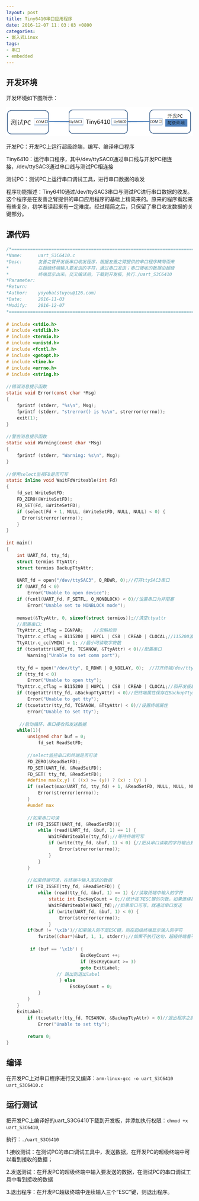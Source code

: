 ```yaml
---
layout: post
title: Tiny6410串口应用程序
date: 2016-12-07 11：03：03 +0800
categories:
- 嵌入式Linux
tags:
- 串口
- embedded
---
```


## 开发环境

开发环境如下图所示：

![](https://github.com/stuyou/stuyou.github.io/raw/master/_posts/image/uart_S3C6410.png)

开发PC：开发PC上运行超级终端，编写、编译串口程序

Tiny6410：运行串口程序，其中/dev/ttySAC0通过串口线与开发PC相连接，/dev/ttySAC3通过串口线与测试PC相连接

测试PC：测试PC上运行串口调试工具，进行串口数据的收发

程序功能描述：Tiny6410通过/dev/ttySAC3串口与测试PC进行串口数据的收发。这个程序是在友善之臂提供的串口应用程序的基础上精简来的。原来的程序看起来有些复杂，初学者读起来有一定难度。经过精简之后，只保留了串口收发数据的关键部分。

## 源代码

```c
/*==========================================================================
*Name:      uart_S3C6410.c
*Desc:      友善之臂开发板串口收发程序，根据友善之臂提供的串口程序精简而来
*           在超级终端输入要发送的字符，通过串口发送；串口接收的数据由超级
*           终端显示出来。交叉编译后，下载到开发板，执行./uart_S3C6410
*Parameter: 
*Return:    
*Author:    yoyoba(stuyou@126.com)
*Date:      2016-11-03
*Modify:    2016-12-07
*=========================================================================*/

# include <stdio.h>
# include <stdlib.h>
# include <termio.h>
# include <unistd.h>
# include <fcntl.h>
# include <getopt.h>
# include <time.h>
# include <errno.h>
# include <string.h>

//错误消息提示函数
static void Error(const char *Msg)
{
	fprintf (stderr, "%s\n", Msg);
	fprintf (stderr, "strerror() is %s\n", strerror(errno));
	exit(1);
}

//警告消息提示函数
static void Warning(const char *Msg)
{
	fprintf (stderr, "Warning: %s\n", Msg);
}

//使用select监视FD是否可写
static inline void WaitFdWriteable(int Fd)
{
	fd_set WriteSetFD;
	FD_ZERO(&WriteSetFD);
	FD_SET(Fd, &WriteSetFD);
	if (select(Fd + 1, NULL, &WriteSetFD, NULL, NULL) < 0) {
	  Error(strerror(errno));
	} 
}

int main()
{	
	int UART_fd, tty_fd;
	struct termios TtyAttr;
	struct termios BackupTtyAttr;
		
	UART_fd = open("/dev/ttySAC3", O_RDWR, 0);//打开ttySAC3串口
	if (UART_fd < 0)
	  	Error("Unable to open device");
	if (fcntl(UART_fd, F_SETFL, O_NONBLOCK) < 0)//设置串口为非阻塞
	    Error("Unable set to NONBLOCK mode");
         
	memset(&TtyAttr, 0, sizeof(struct termios));//清空ttyattr
	//配置串口:
	TtyAttr.c_iflag = IGNPAR;    //忽略校验
	TtyAttr.c_cflag = B115200 | HUPCL | CS8 | CREAD | CLOCAL;//115200波特率，数据位8，启用接收
	TtyAttr.c_cc[VMIN] = 1; //最小可读取字符数
	if (tcsetattr(UART_fd, TCSANOW, &TtyAttr) < 0)//配置串口
    	Warning("Unable to set comm port");
		
	tty_fd = open("/dev/tty", O_RDWR | O_NDELAY, 0);  //打开终端/dev/tty，当前shell终端
	if (tty_fd < 0)
		Error("Unable to open tty");
	TtyAttr.c_cflag = B115200 | HUPCL | CS8 | CREAD | CLOCAL;//和开发板超级终端属性的配置一致，否则会有问题
	if (tcgetattr(tty_fd, &BackupTtyAttr) < 0)//把终端属性保存在BackupTtyAttr，程序退出时恢复终端使用
		Error("Unable to get tty");
	if (tcsetattr(tty_fd, TCSANOW, &TtyAttr) < 0)//设置终端属性
		Error("Unable to set tty");

	 //启动循环，串口接收和发送数据
	while(1){
		unsigned char buf = 0;
    		fd_set ReadSetFD;

		//select监控串口和终端是否可读
		FD_ZERO(&ReadSetFD);
		FD_SET(UART_fd, &ReadSetFD);
		FD_SET( tty_fd, &ReadSetFD);
		#define max(x,y) ( ((x) >= (y)) ? (x) : (y) )
		if (select(max(UART_fd, tty_fd) + 1, &ReadSetFD, NULL, NULL, NULL) < 0) {
    		Error(strerror(errno));
		}
		#undef max

		//如果串口可读
		if (FD_ISSET(UART_fd, &ReadSetFD)){
			while (read(UART_fd, &buf, 1) == 1) {
				WaitFdWriteable(tty_fd);//等待终端可写
				if (write(tty_fd, &buf, 1) < 0) {//把从串口读取的字符输出到终端显示
     				Error(strerror(errno));
    			}
			}
		}

		//如果终端可读，在终端中输入发送的数据
		if (FD_ISSET(tty_fd, &ReadSetFD)) {
    		while (read(tty_fd, &buf, 1) == 1) {//读取终端中输入的字符
    			static int EscKeyCount = 0;//统计按下ESC键的次数，如果连续按下三次ESC键，则退出程序
    			WaitFdWriteable(UART_fd);//如果串口可写，就通过串口发送
    			if (write(UART_fd, &buf, 1) < 0) {
     				Error(strerror(errno));
    			}
		if(buf != '\x1b')//如果输入的不是ESC键，则在超级终端显示输入的字符
			fwrite((char*)&buf, 1, 1, stderr);//如果不执行这句，超级终端看不到输入的字符
	
		 if (buf == '\x1b') {
                			EscKeyCount ++;
                			if (EscKeyCount >= 3)
                    		goto ExitLabel;
                   // 跳出到退出label
            		} else
                		EscKeyCount = 0;
    		}
  		}
	}
	ExitLabel:
    	if (tcsetattr(tty_fd, TCSANOW, &BackupTtyAttr) < 0)//退出程序之前，恢复超级终端的配置
    		Error("Unable to set tty");

    	return 0;
}

```

## 编译

在开发PC上对串口程序进行交叉编译：`arm-linux-gcc -o uart_S3C6410 uart_S3C6410.c`

## 运行测试

把开发PC上编译好的uart_S3C6410下载到开发板，并添加执行权限：`chmod +x uart_S3C6410`,

执行：`./uart_S3C6410`

1.接收测试：在测试PC的串口调试工具中，发送数据，在开发PC的超级终端中可以看到接收的数据；

2.发送测试：在开发PC的超级终端中输入要发送的数据，在测试PC的串口调试工具中看到接收的数据

3.退出程序：在开发PC超级终端中连续输入三个“ESC”键，则退出程序。